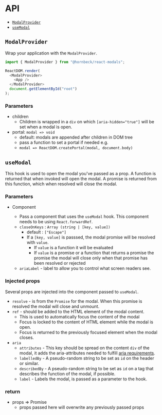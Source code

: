 # API

- [`ModalProvider`](#ModalProvider)
- [`useModal`](#useModal)

## `ModalProvider`

Wrap your application with the `ModalProvider`.

```js
import { ModalProvider } from "@hornbeck/react-modals";

ReactDOM.render(
  <ModalProvider>
    <App />
  </ModalProvider>
  document.getElementById("root")
);
```

### Parameters

- children
  - Children is wrapped in a `div` on which `[aria-hidden="true"]` will be set when a modal is open.
- portal: `modal => void`
  - default: modals are appended after children in DOM tree
  - pass a function to set a portal if needed e.g.
  - `modal => ReactDOM.createPortal(modal, document.body)`

## `useModal`

This hook is used to open the modal you've passed as a prop. A function is returned that when invoked will open the modal. A promise is returned from this function, which when resolved will close the modal.

### Parameters

- Component

  - Pass a component that uses the `useModal` hook. This component needs to be using `React.forwardRef`.
  - `closeOnKeys` : `Array (string | [key, value])`
    - default : `["Escape"]`
    - If a `[key, value]` is passsed, the modal promise will be resolved with `value`.
      - If `value` is a function it will be evaluated
      - If `value` is a promise or a function that returns a promise the promise the modal will close only when that promise has been resolved or rejected
  - `ariaLabel` - label to allow you to control what screen readers see.

### Injected props

Several props are injected into the component passed to `useModal`.

- `resolve` - is from the `Promise` for the modal. When this promise is resolved the modal will close and unmount.
- `ref` - should be added to the HTML element of the modal content.
  - This is used to automatically focus the content of the modal
  - Focus is locked to the content of HTML element while the modal is open.
  - Focus is returned to the previously focused element when the modal closes.
- `aria`
  - `attributes` - This key should be spread on the content `div` of the modal, it adds the aria-attributes needed to fulfill [aria requirements](https://www.w3.org/TR/wai-aria-practices/#dialog_modal).
  - `labelledBy` - A pseudo-random string to be set as `id` on the header or similar.
  - `describedBy` - A pseudo-random string to be set as `id` on a tag that describes the function of the modal, if possible.
  - `label` - Labels the modal, is passed as a parameter to the hook.

### return

- props => Promise
  - props passed here will overwrite any previously passed props
